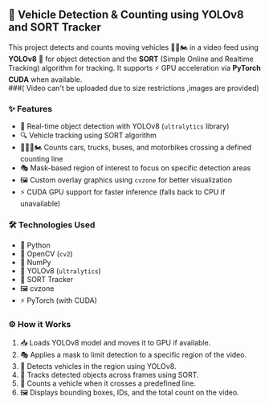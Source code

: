 
## 🚗 Vehicle Detection & Counting using YOLOv8 and SORT Tracker  
This project detects and counts moving vehicles 🚙🚌🏍️ in a video feed using **YOLOv8** 🤖 for object detection and the **SORT** (Simple Online and Realtime Tracking) algorithm for tracking. It supports ⚡ GPU acceleration via **PyTorch CUDA** when available.  
###( Video can't be uploaded due to size restrictions ,images are provided)
### ✨ Features  
- 🎯 Real-time object detection with YOLOv8 (`ultralytics` library)  
- 🔍 Vehicle tracking using SORT algorithm  
- 🚗🚚🚌🏍️ Counts cars, trucks, buses, and motorbikes crossing a defined counting line  
- 🎭 Mask-based region of interest to focus on specific detection areas  
- 🖼️ Custom overlay graphics using `cvzone` for better visualization  
- ⚡ CUDA GPU support for faster inference (falls back to CPU if unavailable)  

### 🛠️ Technologies Used  
- 🐍 Python  
- 🎥 OpenCV (`cv2`)  
- 🔢 NumPy  
- 🤖 YOLOv8 (`ultralytics`)  
- 📍 SORT Tracker  
- 🖼️ cvzone  
- ⚡ PyTorch (with CUDA)  

### ⚙️ How it Works  
1. 📥 Loads YOLOv8 model and moves it to GPU if available.  
2. 🎭 Applies a mask to limit detection to a specific region of the video.  
3. 🚗 Detects vehicles in the region using YOLOv8.  
4. 📍 Tracks detected objects across frames using SORT.  
5. 🔢 Counts a vehicle when it crosses a predefined line.  
6. 🖼️ Displays bounding boxes, IDs, and the total count on the video.  
